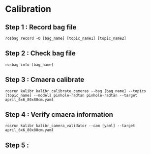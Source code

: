 # Calibration
## Step 1 : Record bag file
```
rosbag record -O [bag_name] [topic_name1] [topic_name2]
```

## Step 2 :  Check bag file
```
rosbag info [bag_name]
```

## Step 3 : Cmaera calibrate
```
rosrun kalibr kalibr_calibrate_cameras --bag [bag_name] --topics [topic_name] --models pinhole-radtan pinhole-radtan --target april_6x6_80x80cm.yaml
```

## Step 4 : Verify cmaera information
```
rosrun kalibr kalibr_camera_validator --cam [yaml] --target april_6x6_80x80cm.yaml
```

## Step 5 : 
```

